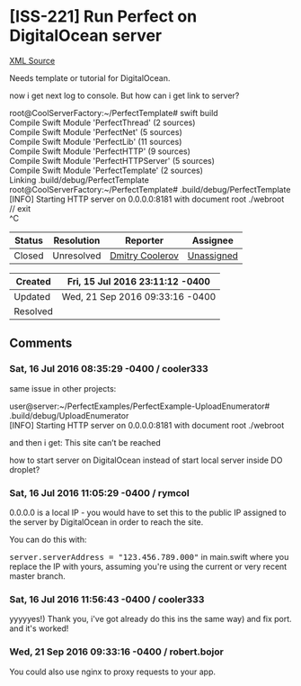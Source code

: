 # [ISS-221] Run Perfect on DigitalOcean server

[XML Source](../xml/ISS-221.xml)
<p><p>Needs template or tutorial for DigitalOcean.</p>

<p>now i get next log to console. But how can i get link to server?  </p>

<p>    root@CoolServerFactory:~/PerfectTemplate# swift build<br/>
    Compile Swift Module 'PerfectThread' (2 sources)<br/>
    Compile Swift Module 'PerfectNet' (5 sources)<br/>
    Compile Swift Module 'PerfectLib' (11 sources)<br/>
    Compile Swift Module 'PerfectHTTP' (9 sources)<br/>
    Compile Swift Module 'PerfectHTTPServer' (5 sources)<br/>
    Compile Swift Module 'PerfectTemplate' (2 sources)<br/>
    Linking .build/debug/PerfectTemplate<br/>
    root@CoolServerFactory:~/PerfectTemplate# .build/debug/PerfectTemplate<br/>
    <span class="error">&#91;INFO&#93;</span> Starting HTTP server on 0.0.0.0:8181 with document root ./webroot<br/>
        // exit<br/>
    ^C</p></p>





Status|Resolution|Reporter|Assignee
------|----------|--------|--------
Closed|Unresolved|[Dmitry Coolerov](cooler333)|[Unassigned]($-1)





Created|Fri, 15 Jul 2016 23:11:12 -0400
-------|--------------
Updated|Wed, 21 Sep 2016 09:33:16 -0400
Resolved|


## Comments




### Sat, 16 Jul 2016 08:35:29 -0400 / cooler333 

<p><p>same issue in other projects:</p>

<p>    user@server:~/PerfectExamples/PerfectExample-UploadEnumerator# .build/debug/UploadEnumerator<br/>
    <span class="error">&#91;INFO&#93;</span> Starting HTTP server on 0.0.0.0:8181 with document root ./webroot</p>

<p>and then i get: This site can’t be reached</p>

<p>how to start server on DigitalOcean instead of start local server inside DO droplet?</p></p>


### Sat, 16 Jul 2016 11:05:29 -0400 / rymcol 

<p><p>0.0.0.0 is a local IP - you would have to set this to the public IP assigned to the server by DigitalOcean in order to reach the site. </p>

<p>You can do this with: </p>

<p><tt>server.serverAddress = "123.456.789.000"</tt> in main.swift where you replace the IP with yours, assuming you're using the current or very recent master branch. </p></p>


### Sat, 16 Jul 2016 11:56:43 -0400 / cooler333 

<p><p>yyyyyes!) Thank you, i've got already do this ins the same way) and fix port. and it's worked!</p></p>


### Wed, 21 Sep 2016 09:33:16 -0400 / robert.bojor 

<p><p>You could also use nginx to proxy requests to your app.</p></p>


